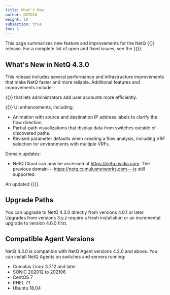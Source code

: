 ```yaml
---
title: What's New
author: NVIDIA
weight: 10
subsection: true
toc: 1
---
```


This page summarizes new feature and improvements for the NetQ {{<version>}} release. For a complete list of open and fixed issues, see the {{<link title="NVIDIA NetQ 4.3 Release Notes" text="release notes">}}.

<!-- vale off -->
## What's New in NetQ 4.3.0
<!-- vale on -->

This release includes several performance and infrastructure improvements that make NetQ faster and more reliable. Additional features and improvements include: 

{{<link title="SSO Authentication" text="SSO configuration">}} that lets administrators add user accounts more efficiently.

{{<link title="Flow Analysis" text="Flow analysis">}} UI enhancements, including:

- Animation with source and destination IP address labels to clarify the flow direction.
- Partial-path visualizations that display data from switches outside of discovered paths.
- Revised parameter defaults when creating a flow analysis, including VRF selection for environments with multiple VRFs.

Domain updates:
- NetQ Cloud can now be accessed at https://netq.nvidia.com. The previous domain---https://netq.cumulusnetworks.com---is still supported. 

An updated {{<exlink url="https://docs.nvidia.com/networking-ethernet-software/knowledge-base/Support/Licensing/NetQ-Cookie-Policy/" text="cookie policy">}}.

## Upgrade Paths

You can upgrade to NetQ 4.3.0 directly from versions 4.0.1 or later. Upgrades from versions 3.y.z require a fresh installation or an incremental upgrade to version 4.0.0 first.
## Compatible Agent Versions

NetQ 4.3.0 is compatible with NetQ Agent versions 4.2.0 and above. You can install NetQ Agents on switches and servers running:

- Cumulus Linux 3.7.12 and later
- SONiC 202012 to 202106
- CentOS 7
- RHEL 7.1
- Ubuntu 18.04


